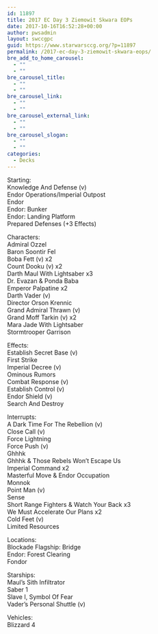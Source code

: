 ```yaml
---
id: 11897
title: 2017 EC Day 3 Ziemowit Skwara EOPs
date: 2017-10-16T16:52:28+00:00
author: pwsadmin
layout: swccgpc
guid: https://www.starwarsccg.org/?p=11897
permalink: /2017-ec-day-3-ziemowit-skwara-eops/
bre_add_to_home_carousel:
  - ""
  - ""
bre_carousel_title:
  - ""
  - ""
bre_carousel_link:
  - ""
  - ""
bre_carousel_external_link:
  - ""
  - ""
bre_carousel_slogan:
  - ""
  - ""
categories:
  - Decks
---
```

Starting:  
Knowledge And Defense (v)  
Endor Operations/Imperial Outpost  
Endor  
Endor: Bunker  
Endor: Landing Platform  
Prepared Defenses (+3 Effects)

Characters:  
Admiral Ozzel  
Baron Soontir Fel  
Boba Fett (v) x2  
Count Dooku (v) x2  
Darth Maul With Lightsaber x3  
Dr. Evazan & Ponda Baba  
Emperor Palpatine x2  
Darth Vader (v)  
Director Orson Krennic  
Grand Admiral Thrawn (v)  
Grand Moff Tarkin (v) x2  
Mara Jade With Lightsaber  
Stormtrooper Garrison

Effects:  
Establish Secret Base (v)  
First Strike  
Imperial Decree (v)  
Ominous Rumors  
Combat Response (v)  
Establish Control (v)  
Endor Shield (v)  
Search And Destroy

Interrupts:  
A Dark Time For The Rebellion (v)  
Close Call (v)  
Force Lightning  
Force Push (v)  
Ghhhk  
Ghhhk & Those Rebels Won’t Escape Us  
Imperial Command x2  
Masterful Move & Endor Occupation  
Monnok  
Point Man (v)  
Sense  
Short Range Fighters & Watch Your Back x3  
We Must Accelerate Our Plans x2  
Cold Feet (v)  
Limited Resources

Locations:  
Blockade Flagship: Bridge  
Endor: Forest Clearing  
Fondor

Starships:  
Maul’s Sith Infiltrator  
Saber 1  
Slave I, Symbol Of Fear  
Vader’s Personal Shuttle (v)

Vehicles:  
Blizzard 4
